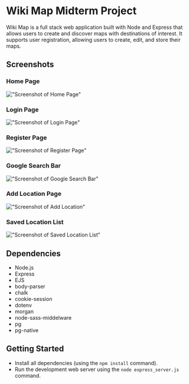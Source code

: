 # Wiki Map Midterm Project

Wiki Map is a full stack web application built with Node and Express that allows users to create and discover maps with destinations of interest. It supports user registration, allowing users to create, edit, and store their maps.

## Screenshots

### Home Page
!["Screenshot of Home Page"]()

### Login Page
!["Screenshot of Login Page"]()

### Register Page
!["Screenshot of Register Page"]()

### Google Search Bar
!["Screenshot of Google Search Bar"]()

### Add Location Page
!["Screenshot of Add Location"]()

### Saved Location List
!["Screenshot of Saved Location List"]()

## Dependencies

- Node.js
- Express
- EJS
- body-parser
- chalk
- cookie-session
- dotenv
- morgan
- node-sass-middelware
- pg
- pg-native

## Getting Started

- Install all dependencies (using the `npm install` command).
- Run the development web server using the `node express_server.js` command.
